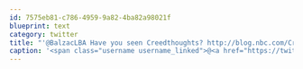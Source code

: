 ```yaml
---
id: 7575eb81-c786-4959-9a82-4ba82a98021f
blueprint: text
category: twitter
title: "'@BalzacLBA Have you seen Creedthoughts? http://blog.nbc.com/CreedThoughts/"
caption: '<span class="username username_linked">@<a href="https://twitter.com/BalzacLBA" title="Mark Bennett">BalzacLBA</a></span> Have you seen Creedthoughts? http://blog.nbc.com/CreedThoughts/'
---
```

